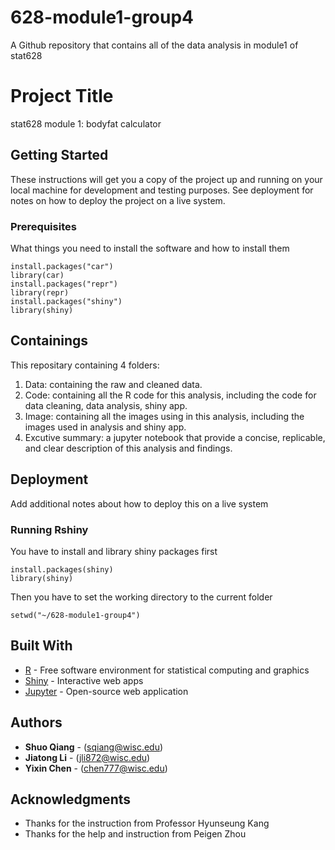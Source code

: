 # 628-module1-group4
A Github repository that contains all of the data analysis in module1 of stat628

# Project Title

stat628 module 1: bodyfat calculator

## Getting Started

These instructions will get you a copy of the project up and running on your local machine for development and testing purposes. See deployment for notes on how to deploy the project on a live system.

### Prerequisites

What things you need to install the software and how to install them

```
install.packages("car")
library(car)
install.packages("repr")
library(repr)
install.packages("shiny")
library(shiny)
```

## Containings

This repositary containing 4 folders:
1. Data: containing the raw and cleaned data.
2. Code: containing all the R code for this analysis, including the code for data cleaning, data analysis, shiny app.
3. Image: containing all the images using in this analysis, including the images used in analysis and shiny app.
4. Excutive summary: a jupyter notebook that provide a concise, replicable, and clear description of this analysis and findings.


## Deployment

Add additional notes about how to deploy this on a live system

### Running Rshiny

You have to install and library shiny packages first

```
install.packages(shiny)
library(shiny)
```

Then you have to set the working directory to the current folder

```
setwd("~/628-module1-group4")
```

## Built With

* [R](https://www.r-project.org/) - Free software environment for statistical computing and graphics
* [Shiny](https://shiny.rstudio.com/) - Interactive web apps
* [Jupyter](https://jupyter.org/) - Open-source web application

## Authors

* **Shuo Qiang** - (sqiang@wisc.edu)
* **Jiatong Li** - (jli872@wisc.edu)
* **Yixin Chen** - (chen777@wisc.edu)


## Acknowledgments

* Thanks for the instruction from Professor Hyunseung Kang
* Thanks for the help and instruction from Peigen Zhou
